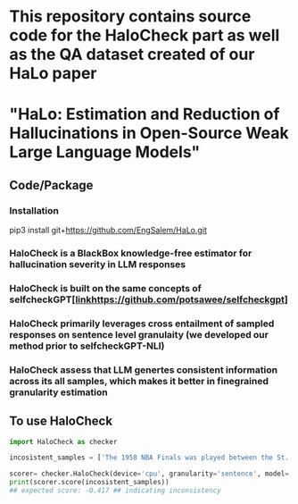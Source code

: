 # This repository contains source code for the HaloCheck part as well as the QA dataset created of our HaLo paper
# "HaLo: Estimation and Reduction of Hallucinations in Open-Source Weak Large Language Models"

## Code/Package

### Installation
pip3 install git+https://github.com/EngSalem/HaLo.git


### HaloCheck is a BlackBox knowledge-free estimator for hallucination severity in LLM responses
### HaloCheck is built on the same concepts of selfcheckGPT[[link](https://github.com/potsawee/selfcheckgpt)https://github.com/potsawee/selfcheckgpt]
### HaloCheck primarily leverages cross entailment of sampled responses on sentence level granulaity (we developed our method prior to selfcheckGPT-NLI)
### HaloCheck assess that LLM genertes consistent information across its all samples, which makes it better in finegrained granularity estimation

## To use HaloCheck

```python
import HaloCheck as checker

incosistent_samples = ['The 1958 NBA Finals was played between the St. Louis Hawks and Boston Celtics. The Hawks won the series 4 games to 2 in the best of 7 playoff.', 'The 1958 NBA Finals was played between the Minneapolis Lakers and Boston Celtics and was won by the Lakers 4 games to 3.', 'The 1958 NBA Finals was played on April 17, 1958, between the Boston Celtics and the St. Louis Hawks.', 'The 1958 NBA Finals was played between the Boston Celtics and Minneapolis Lakers. The Celtics won the series 4 games to 2 for their 5th championship.', 'The 1958 NBA Finals was played between the Boston Celtics and Minneapolis Lakers. The MVP of the 1958 NBA Finals was Bill Russell.']

scorer= checker.HaloCheck(device='cpu', granularity='sentence', model='mnli') ## change to 'cuda' if gpu is available
print(scorer.score(incosistent_samples))
## expected score: -0.417 ## indicating inconsistency
```
